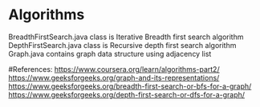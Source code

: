 # Algorithms
BreadthFirstSearch.java class is Iterative Breadth first search algorithm
DepthFirstSearch.java class is Recursive depth first search algorithm
Graph.java contains graph data structure using adjacency list

#References:
https://www.coursera.org/learn/algorithms-part2/
https://www.geeksforgeeks.org/graph-and-its-representations/
https://www.geeksforgeeks.org/breadth-first-search-or-bfs-for-a-graph/
https://www.geeksforgeeks.org/depth-first-search-or-dfs-for-a-graph/
